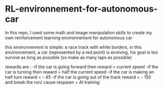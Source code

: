 # RL-environnement-for-autonomous-car
In this repo, I used some math and image manipulation skills to create my own reinforcement learning environnement for autonomous car 

this environnement is simple: a race track with white borders, 
in this environnement, a car (represented by a red point) is evolving, his goal is too survive as long as possible (so make as many laps as possible)

rewards are : 
-if the car is going forward then reward = current speed
-if the car is turning then reward = half the current speed
-if the car is making an half turn reward = - 45
-if the car is going out of the track reward = - 150 and break the run/ cause respawn + AI training
